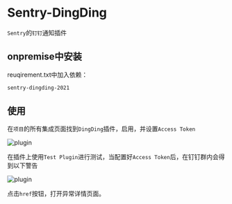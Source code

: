 # Sentry-DingDing

`Sentry`的`钉钉`通知插件

## onpremise中安装
reuqirement.txt中加入依赖：
```bash
sentry-dingding-2021
```

## 使用

在`项目`的所有集成页面找到`DingDing`插件，启用，并设置`Access Token`

![plugin](https://raw.githubusercontent.com/anshengme/sentry-dingding/master/docs/images/options.png)

在插件上使用`Test Plugin`进行测试，当配置好`Access Token`后，在钉钉群内会得到以下警告

![plugin](https://raw.githubusercontent.com/anshengme/sentry-dingding/master/docs/images/dingding.png)

点击`href`按钮，打开异常详情页面。
